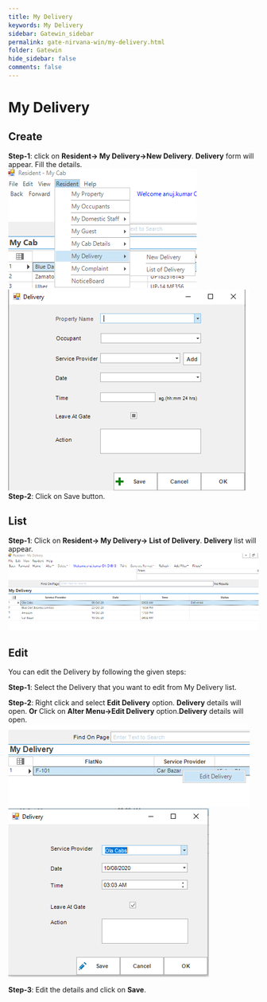 ```yaml
---
title: My Delivery
keywords: My Delivery
sidebar: Gatewin_sidebar
permalink: gate-nirvana-win/my-delivery.html
folder: Gatewin
hide_sidebar: false
comments: false
---
```


# My Delivery

## Create

**Step-1**:   click on **Resident-> My Delivery->New Delivery**. **Delivery** form will appear. Fill the details.
![](/images/MyDelivery-SelectMenuwin.png)
![](/images/MyDelivery-NewDeliverywin.png)
**Step-2**: Click on Save button.



## List


**Step-1**:   Click on **Resident-> My Delivery-> List of Delivery**. **Delivery** list will appear.
![](/images/MyDelivery-ListofDeliverywin.png)



## Edit


You can edit the Delivery by following the given steps:

**Step-1**: Select the Delivery that you want to edit from My Delivery list.

**Step-2**: Right click and select **Edit Delivery** option. **Delivery** details will open.
                                **Or**
Click on **Alter Menu->Edit Delivery** option.**Delivery** details will open.
![](/images/ListofMyDelivery-SelectMenuwin.png)
![](/images/ListofMyDelivery-EditDeliverywin.png)

**Step-3**: Edit the details and click on **Save**.
